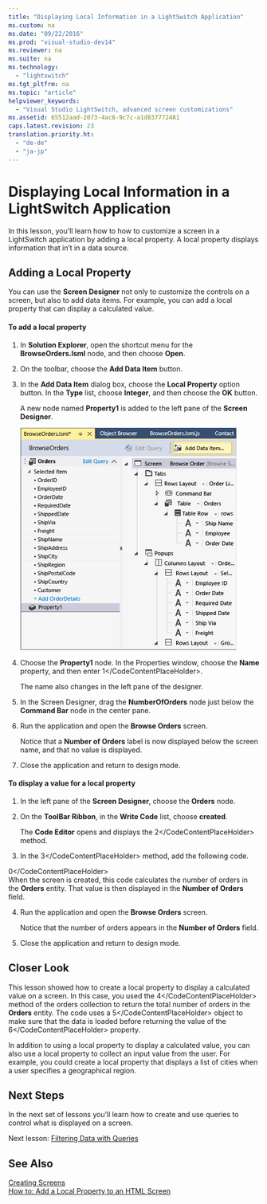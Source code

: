 ```yaml
---
title: "Displaying Local Information in a LightSwitch Application"
ms.custom: na
ms.date: "09/22/2016"
ms.prod: "visual-studio-dev14"
ms.reviewer: na
ms.suite: na
ms.technology: 
  - "lightswitch"
ms.tgt_pltfrm: na
ms.topic: "article"
helpviewer_keywords: 
  - "Visual Studio LightSwitch, advanced screen customizations"
ms.assetid: 65512aad-2073-4ac8-9c7c-a1d837772481
caps.latest.revision: 23
translation.priority.ht: 
  - "de-de"
  - "ja-jp"
---
```

# Displaying Local Information in a LightSwitch Application
In this lesson, you’ll learn how to how to customize a screen in a LightSwitch application by adding a local property. A local property displays information that in’t in a data source.  
  
## Adding a Local Property  
 You can use the **Screen Designer** not only to customize the controls on a screen, but also to add data items. For example, you can add a local property that can display a calculated value.  
  
#### To add a local property  
  
1.  In **Solution Explorer**, open the shortcut menu for the **BrowseOrders.lsml** node, and then choose **Open**.  
  
2.  On the toolbar, choose the **Add Data Item** button.  
  
3.  In the **Add Data Item** dialog box, choose the **Local Property** option button. In the **Type** list, choose **Integer**, and then choose the **OK** button.  
  
     A new node named **Property1** is added to the left pane of the **Screen Designer**.  
  
     ![The local property Property1](../vs140/media/ls_tour27.PNG "LS_Tour27")  
  
4.  Choose the **Property1** node. In the Properties window, choose the **Name** property, and then enter <CodeContentPlaceHolder>1\</CodeContentPlaceHolder>.  
  
     The name also changes in the left pane of the designer.  
  
5.  In the Screen Designer, drag the **NumberOfOrders** node just below the **Command Bar** node in the center pane.  
  
6.  Run the application and open the **Browse Orders** screen.  
  
     Notice that a **Number of Orders** label is now displayed below the screen name, and that no value is displayed.  
  
7.  Close the application and return to design mode.  
  
#### To display a value for a local property  
  
1.  In the left pane of the **Screen Designer**, choose the **Orders** node.  
  
2.  On the **ToolBar Ribbon**, in the **Write Code** list, choose **created**.  
  
     The **Code Editor** opens and displays the <CodeContentPlaceHolder>2\</CodeContentPlaceHolder> method.  
  
3.  In the <CodeContentPlaceHolder>3\</CodeContentPlaceHolder> method, add the following code.  
  
<CodeContentPlaceHolder>0\</CodeContentPlaceHolder>  
     When the screen is created, this code calculates the number of orders in the **Orders** entity. That value is then displayed in the **Number of Orders** field.  
  
4.  Run the application and open the **Browse Orders** screen.  
  
     Notice that the number of orders appears in the **Number of Orders** field.  
  
5.  Close the application and return to design mode.  
  
## Closer Look  
 This lesson showed how to create a local property to display a calculated value on a screen. In this case, you used the <CodeContentPlaceHolder>4\</CodeContentPlaceHolder> method of the orders collection to return the total number of orders in the **Orders** entity. The code uses a <CodeContentPlaceHolder>5\</CodeContentPlaceHolder> object to make sure that the data is loaded before returning the value of the <CodeContentPlaceHolder>6\</CodeContentPlaceHolder> property.  
  
 In addition to using a local property to display a calculated value, you can also use a local property to collect an input value from the user. For example, you could create a local property that displays a list of cities when a user specifies a geographical region.  
  
## Next Steps  
 In the next set of lessons you’ll learn how to create and use queries to control what is displayed on a screen.  
  
 Next lesson: [Filtering Data with Queries](../vs140/filtering-data-with-queries-in-lightswitch.md)  
  
## See Also  
 [Creating Screens](../vs140/creating-screens-in-lightswitch.md)   
 [How to: Add a Local Property to an HTML Screen](../vs140/how-to--add-a-local-property-to-an-html-screen.md)